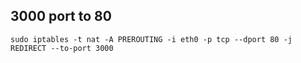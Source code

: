 ## 3000 port to 80

```
sudo iptables -t nat -A PREROUTING -i eth0 -p tcp --dport 80 -j REDIRECT --to-port 3000
```
